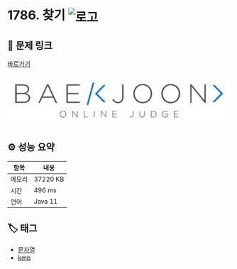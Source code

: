 # 1786. 찾기 <img src="https://d2gd6pc034wcta.cloudfront.net/tier/16.svg" alt="로고" height="32" style="vertical-align: middle;" />

## 🔗 문제 링크

[바로가기](https://www.acmicpc.net/problem/1786)

![백준 로고](../../images/boj.png)

## ⚙️ 성능 요약

| 항목   | 내용     |
| ------ | -------- |
| 메모리 | 37220 KB |
| 시간   | 496 ms   |
| 언어   | Java 11  |

## 🏷️ 태그

- [문자열](https://www.acmicpc.net/problemset?sort=ac_desc&algo=158)
- [kmp](https://www.acmicpc.net/problemset?sort=ac_desc&algo=40)

